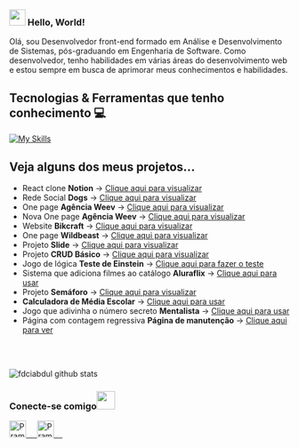 ### <img src="https://github.com/rajput2107/rajput2107/blob/master/Assets/Hi.gif" width="29px"> Hello, World!
Olá, sou Desenvolvedor front-end formado em Análise e Desenvolvimento de Sistemas, pós-graduando em Engenharia de Software. Como desenvolvedor, tenho habilidades em várias áreas do desenvolvimento web e estou sempre em busca de aprimorar meus conhecimentos e habilidades.
 <br/>
## Tecnologias & Ferramentas que tenho conhecimento :computer: 
[![My Skills](https://skillicons.dev/icons?i=react,js,ts,html,css,sass,figma,git,github,linux,materialui,nextjs,vercel,postman,regex,wordpress,bootstrap,vscode)](https://skillicons.dev)

## Veja alguns dos meus projetos...
<ul>
 <li>React clone <b>Notion</b> -> <a href="https://notion-react-taupe.vercel.app/" target="_blank">Clique aqui para visualizar</a></li>
  <li>Rede Social <b>Dogs</b> -> <a href="https://github.com/eri-prado/rede-social-dogs" target="_blank">Clique aqui para visualizar</a> 
 <li>One page <b>Agência Weev</b> -> <a href="https://eri-prado.github.io/agencia-weev/" target="_blank">Clique aqui para visualizar</a> 
 </li>
 <li>Nova One page <b>Agência Weev</b> -> <a href="https://agenciaweev.com/" target="_blank">Clique aqui para visualizar</a> 
 </li>
 <li>Website <b>Bikcraft</b> -> <a href="https://eri-prado.github.io/bikcraft/" target="_blank">Clique aqui para visualizar</a></li>
 <li>One page <b>Wildbeast</b> -> <a href="https://eri-prado.github.io/wildbeast/" target="_blank">Clique aqui para visualizar</a></li>
 <li>Projeto <b>Slide</b> -> <a href="https://eri-prado.github.io/slide-project/" target="_blank">Clique aqui para visualizar</a></li>
 <li>Projeto <b>CRUD Básico</b> -> <a href="https://eri-prado.github.io/crud/" target="_blank">Clique aqui para visualizar</a></li>
 
 <li>Jogo de lógica <b>Teste de Einstein</b> -> <a href="https://eri-prado.github.io/einstein-test/" target="_blank">Clique aqui para fazer o teste</a></li>
 <li>Sistema que adiciona filmes ao catálogo <b>Aluraflix</b> -> <a href="https://eri-prado.github.io/aluraflix/" target="_blank">Clique aqui para usar</a></li>
 <li>Projeto <b>Semáforo</b> -> <a href="https://eri-prado.github.io/semaforo/" target="_blank">Clique aqui para visualizar</a></li>
 <li><b>Calculadora de Média Escolar</b> -> <a href="https://eri-prado.github.io/averaging-calculator/" target="_blank">Clique aqui para usar</a></li>
 <li>Jogo que adivinha o número secreto <b>Mentalista</b> -> <a href="https://eri-prado.github.io/mentalista/" target="_blank">Clique aqui para usar</a></li>
 <li>Página com contagem regressiva <b>Página de manutenção</b> -> <a href="https://eri-prado.github.io/maintenance-page/" target="_blank">Clique aqui para ver</a></li>
</ul>

<br/>
<br/>

![fdciabdul github stats](https://github-readme-stats.vercel.app/api?username=eri-prado&show_icons=true&title_color=fff&icon_color=79ff97&text_color=9f9f9f&bg_color=151515)
<!-- <a href="https://github.com/Pranjaljain0/Pranjaljain0">
  <img align="center" src="https://github-readme-stats.vercel.app/api/top-langs/?username=eri-prado&hide=css,hack&title_color=ffffff&text_color=c9cacc&icon_color=2bbc8a&bg_color=1d1f21" />
</a> -->

<div>
  <h3>Conecte-se comigo<img src="https://github.com/rajput2107/rajput2107/blob/master/Assets/Handshake.gif" height="33px" /></h3> 
</div>
<p>
 <a href="https://www.linkedin.com/in/erinaldo-prado/" target="_blank">
  <img alt="Pramod's LinkedIn" width="30px" src="https://www.vectorlogo.zone/logos/linkedin/linkedin-icon.svg" /> &nbsp; &nbsp;
 </a>
 <a href="https://www.instagram.com/eriprado_/" target="_blank">
  <img alt="Pramod's Instagram" width="30px" src="https://www.vectorlogo.zone/logos/instagram/instagram-icon.svg" /> &nbsp; &nbsp;
 </a>
